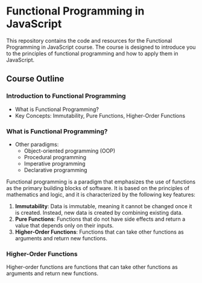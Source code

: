 # Functional Programming in JavaScript

This repository contains the code and resources for the Functional Programming in JavaScript course. The course is designed to introduce you to the principles of functional programming and how to apply them in JavaScript.

## Course Outline

### Introduction to Functional Programming
- What is Functional Programming?
- Key Concepts: Immutability, Pure Functions, Higher-Order Functions


### What is Functional Programming?

- Other paradigms:
  - Object-oriented programming (OOP)
  - Procedural programming
  - Imperative programming
  - Declarative programming

Functional programming is a paradigm that emphasizes the use of functions as the primary building blocks of software. It is based on the principles of mathematics and logic, and it is characterized by the following key features:



1. **Immutability**: Data is immutable, meaning it cannot be changed once it is created. Instead, new data is created by combining existing data.
2. **Pure Functions**: Functions that do not have side effects and return a value that depends only on their inputs.
3. **Higher-Order Functions**: Functions that can take other functions as arguments and return new functions.


### Higher-Order Functions

Higher-order functions are functions that can take other functions as arguments and return new functions.










